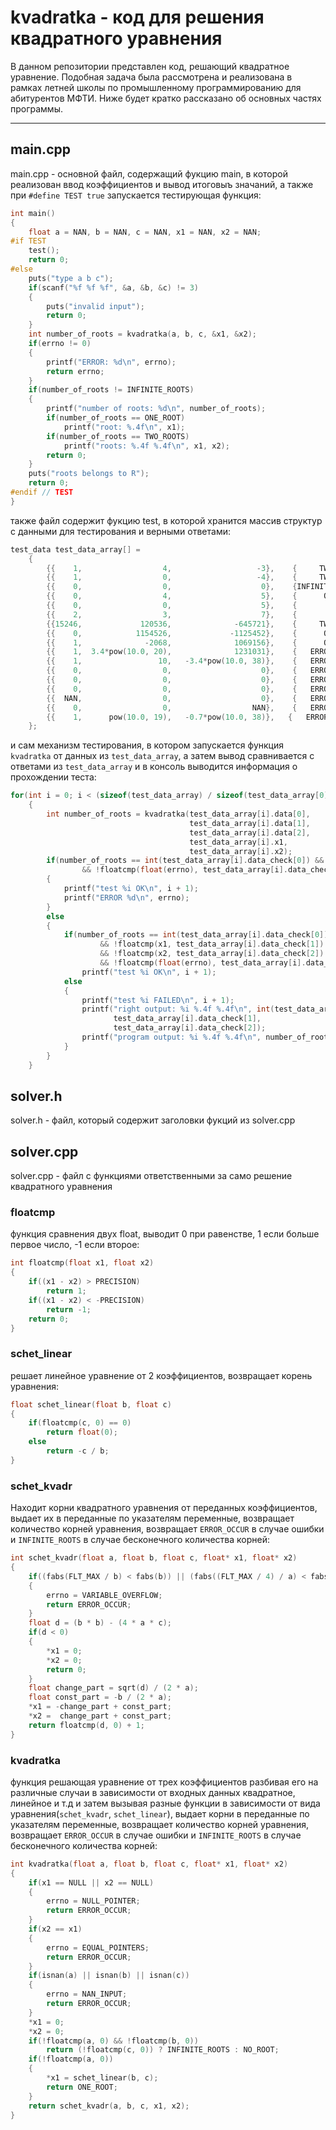 # kvadratka - код для решения квадратного уравнения 
В данном репозитории представлен код, решающий квадратное уравнение. Подобная задача была рассмотрена и реализована в рамках летней школы по промышленному программированию для абитурентов МФТИ. Ниже будет кратко рассказано об основных частях программы.
____
## main.cpp
main.cpp - основной файл, содержащий фукцию main, в которой реализован ввод коэффициентов и вывод итоговыъ значаний, а также при `#define TEST true` запускается тестирующая функция:
```cpp
int main()
{
    float a = NAN, b = NAN, c = NAN, x1 = NAN, x2 = NAN;
#if TEST
    test();
    return 0;
#else
    puts("type a b c");
    if(scanf("%f %f %f", &a, &b, &c) != 3)
    {
        puts("invalid input");
        return 0;
    }
    int number_of_roots = kvadratka(a, b, c, &x1, &x2);
    if(errno != 0)
    {
        printf("ERROR: %d\n", errno);
        return errno;
    }
    if(number_of_roots != INFINITE_ROOTS)
    {
        printf("number of roots: %d\n", number_of_roots);
        if(number_of_roots == ONE_ROOT)
            printf("root: %.4f\n", x1);
        if(number_of_roots == TWO_ROOTS)
            printf("roots: %.4f %.4f\n", x1, x2);
        return 0;
    }
    puts("roots belongs to R");
    return 0;
#endif // TEST
}
```
также файл содержит фукцию test, в которой хранится массив структур с данными для тестирования и верными ответами:
```cpp
test_data test_data_array[] =
    {
        {{    1,                  4,                   -3},    {     TWO_ROOTS,    -4.6458,    0.6458,         NO_ERRORS},    &x1,    &x2},
        {{    1,                  0,                   -4},    {     TWO_ROOTS,    -2.0000,    2.0000,         NO_ERRORS},    &x1,    &x2},
        {{    0,                  0,                    0},    {INFINITE_ROOTS,          0,         0,         NO_ERRORS},    &x1,    &x2},
        {{    0,                  4,                    5},    {      ONE_ROOT,    -1.2500,         0,         NO_ERRORS},    &x1,    &x2},
        {{    0,                  0,                    5},    {       NO_ROOT,          0,         0,         NO_ERRORS},    &x1,    &x2},
        {{    2,                  3,                    7},    {       NO_ROOT,          0,         0,         NO_ERRORS},    &x1,    &x2},
        {{15246,             120536,              -645721},    {     TWO_ROOTS,   -11.5675,    3.6614,         NO_ERRORS},    &x1,    &x2},
        {{    0,            1154526,             -1125452},    {      ONE_ROOT,     0.9748,         0,         NO_ERRORS},    &x1,    &x2},
        {{    1,              -2068,              1069156},    {      ONE_ROOT,  1034.0000, 1034.0000,         NO_ERRORS},    &x1,    &x2},
        {{    1,  3.4*pow(10.0, 20),              1231031},    {   ERROR_OCCUR,          0,         0, VARIABLE_OVERFLOW},    &x1,    &x2},
        {{    1,                 10,   -3.4*pow(10.0, 38)},    {   ERROR_OCCUR,          0,         0, VARIABLE_OVERFLOW},    &x1,    &x2},
        {{    0,                  0,                    0},    {   ERROR_OCCUR,          0,         0,      NULL_POINTER},   NULL,    &x2},
        {{    0,                  0,                    0},    {   ERROR_OCCUR,          0,         0,      NULL_POINTER},    &x1,   NULL},
        {{    0,                  0,                    0},    {   ERROR_OCCUR,          0,         0,    EQUAL_POINTERS},    &x1,    &x1},
        {{  NAN,                  0,                    0},    {   ERROR_OCCUR,          0,         0,         NAN_INPUT},    &x1,    &x2},
        {{    0,                  0,                  NAN},    {   ERROR_OCCUR,          0,         0,         NAN_INPUT},    &x1,    &x2},
        {{    1,      pow(10.0, 19),   -0.7*pow(10.0, 38)},   {   ERROR_OCCUR,          0,         0, VARIABLE_OVERFLOW},    &x1,    &x2}
    };
```
и сам механизм тестирования, в котором запускается функция `kvadratka` от данных из `test_data_array`, а затем вывод сравнивается с ответами из `test_data_array` и в консоль выводится информация о прохождении теста:
```cpp
for(int i = 0; i < (sizeof(test_data_array) / sizeof(test_data_array[0])); i++)
    {
        int number_of_roots = kvadratka(test_data_array[i].data[0],
                                        test_data_array[i].data[1],
                                        test_data_array[i].data[2],
                                        test_data_array[i].x1,
                                        test_data_array[i].x2);
        if(number_of_roots == int(test_data_array[i].data_check[0]) && number_of_roots == 3
                && !floatcmp(float(errno), test_data_array[i].data_check[3]))
        {
            printf("test %i OK\n", i + 1);
            printf("ERROR %d\n", errno);
        }
        else
        {
            if(number_of_roots == int(test_data_array[i].data_check[0])
                    && !floatcmp(x1, test_data_array[i].data_check[1])
                    && !floatcmp(x2, test_data_array[i].data_check[2])
                    && !floatcmp(float(errno), test_data_array[i].data_check[3]))
                printf("test %i OK\n", i + 1);
            else
            {
                printf("test %i FAILED\n", i + 1);
                printf("right output: %i %.4f %.4f\n", int(test_data_array[i].data_check[0]),
                       test_data_array[i].data_check[1],
                       test_data_array[i].data_check[2]);
                printf("program output: %i %.4f %.4f\n", number_of_roots, x1, x2);
            }
        }
    }
```
## solver.h
solver.h - файл, который содержит заголовки фукций из solver.cpp
## solver.cpp
solver.cpp - файл с функциями ответственными за само решение квадратного уравнения
### floatcmp
функция сравнения двух float, выводит 0 при равенстве, 1 если больше первое число, -1 если второе:
```cpp
int floatcmp(float x1, float x2)
{
    if((x1 - x2) > PRECISION)
        return 1;
    if((x1 - x2) < -PRECISION)
        return -1;
    return 0;
}
```
### schet_linear
решает линейное уравнение от 2 коэффициентов, возвращает корень уравнения:
```cpp
float schet_linear(float b, float c)
{
    if(floatcmp(c, 0) == 0)
        return float(0);
    else
        return -c / b;
}
```
### schet_kvadr
Находит корни квадратного уравнения от переданных коэффициентов, выдает их в переданные по указателям переменные, возвращает количество корней уравнения, возвращает `ERROR_OCCUR` в случае ошибки и `INFINITE_ROOTS` в случае бесконечного количества корней:
```cpp
int schet_kvadr(float a, float b, float c, float* x1, float* x2)
{
    if((fabs(FLT_MAX / b) < fabs(b)) || (fabs((FLT_MAX / 4) / a) < fabs(c)) || (FLT_MAX - b * b) < (- 4 * a * c))
    {
        errno = VARIABLE_OVERFLOW;
        return ERROR_OCCUR;
    }
    float d = (b * b) - (4 * a * c);
    if(d < 0)
    {
        *x1 = 0;
        *x2 = 0;
        return 0;
    }
    float change_part = sqrt(d) / (2 * a);
    float const_part = -b / (2 * a);
    *x1 = -change_part + const_part;
    *x2 =  change_part + const_part;
    return floatcmp(d, 0) + 1;
}
```
### kvadratka
функция решающая уравнение от трех коэффициентов разбивая его на различные случаи в зависимости от входных данных квадратное, линейное и т.д и затем вызывая разные функции в зависимости от вида уравнения(`schet_kvadr`, `schet_linear`), выдает корни в переданные по указателям переменные, возвращает количество корней уравнения, возвращает `ERROR_OCCUR` в случае ошибки и `INFINITE_ROOTS` в случае бесконечного количества корней:
```cpp
int kvadratka(float a, float b, float c, float* x1, float* x2)
{
    if(x1 == NULL || x2 == NULL)
    {
        errno = NULL_POINTER;
        return ERROR_OCCUR;
    }
    if(x2 == x1)
    {
        errno = EQUAL_POINTERS;
        return ERROR_OCCUR;
    }
    if(isnan(a) || isnan(b) || isnan(c))
    {
        errno = NAN_INPUT;
        return ERROR_OCCUR;
    }
    *x1 = 0;
    *x2 = 0;
    if(!floatcmp(a, 0) && !floatcmp(b, 0))
        return (!floatcmp(c, 0)) ? INFINITE_ROOTS : NO_ROOT;
    if(!floatcmp(a, 0))
    {
        *x1 = schet_linear(b, c);
        return ONE_ROOT;
    }
    return schet_kvadr(a, b, c, x1, x2);
}
```
